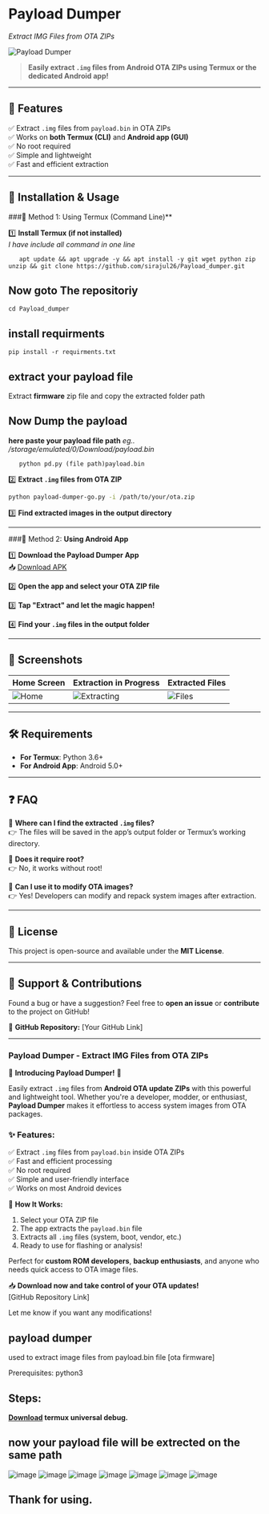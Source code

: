 # **Payload Dumper**
*Extract IMG Files from OTA ZIPs* 

![Payload Dumper](/reference_pics/Banner.png)  

> **Easily extract `.img` files from Android OTA ZIPs using Termux or the dedicated Android app!**  

---

## 🚀 **Features**  
✅ Extract `.img` files from `payload.bin` in OTA ZIPs  
✅ Works on **both Termux (CLI)** and **Android app (GUI)**  
✅ No root required  
✅ Simple and lightweight  
✅ Fast and efficient extraction  

---

## 📌 **Installation & Usage**  

###🔹 Method 1: 
Using Termux (Command Line)**  

1️⃣ **Install Termux (if not installed)**  
*I have include all command in one line*

       apt update && apt upgrade -y && apt install -y git wget python zip unzip && git clone https://github.com/sirajul26/Payload_dumper.git
## Now goto The repositoriy
    cd Payload_dumper
## install requirments
    pip install -r requirments.txt

## extract your payload file
Extract **firmware** zip file and copy the extracted folder path

## Now Dump the payload 
**here paste your payload file path**
*eg.. /storage/emulated/0/Download/payload.bin*

       python pd.py (file path)payload.bin
       
2️⃣ **Extract `.img` files from OTA ZIP**  
   ```bash
   python payload-dumper-go.py -i /path/to/your/ota.zip
   ```

3️⃣ **Find extracted images in the output directory**  

---

###🔹 Method 2: 
**Using Android App**  

1️⃣ **Download the Payload Dumper App**  
   📥 [Download APK](https://github.com/tech-master26/Payload_dumper/releases/)  

2️⃣ **Open the app and select your OTA ZIP file**  

3️⃣ **Tap "Extract" and let the magic happen!**  

4️⃣ **Find your `.img` files in the output folder**  

---

## 📸 **Screenshots**  
| Home Screen | Extraction in Progress | Extracted Files |
|-------------|----------------------|----------------|
| ![Home](/reference_pics/Home.jpg) | ![Extracting](/reference_pics/Extracting.jpg) | ![Files](/reference_pics/files.jpg) |

---

## 🛠 **Requirements**  
- **For Termux**: Python 3.6+  
- **For Android App**: Android 5.0+  

---

## ❓ **FAQ**  

🔹 **Where can I find the extracted `.img` files?**  
👉 The files will be saved in the app’s output folder or Termux’s working directory.  

🔹 **Does it require root?**  
👉 No, it works without root!  

🔹 **Can I use it to modify OTA images?**  
👉 Yes! Developers can modify and repack system images after extraction.  

---

## 📜 **License**  
This project is open-source and available under the **MIT License**.  

---

## 💬 **Support & Contributions**  
Found a bug or have a suggestion? Feel free to **open an issue** or **contribute** to the project on GitHub!  

📌 **GitHub Repository:** [Your GitHub Link]  

---




### **Payload Dumper - Extract IMG Files from OTA ZIPs**  

🚀 **Introducing Payload Dumper!** 🚀  

Easily extract `.img` files from **Android OTA update ZIPs** with this powerful and lightweight tool. Whether you're a developer, modder, or enthusiast, **Payload Dumper** makes it effortless to access system images from OTA packages.  

### ✨ **Features:**  
✅ Extract `.img` files from `payload.bin` inside OTA ZIPs  
✅ Fast and efficient processing  
✅ No root required  
✅ Simple and user-friendly interface  
✅ Works on most Android devices  

🔧 **How It Works:**  
1. Select your OTA ZIP file  
2. The app extracts the `payload.bin` file  
3. Extracts all `.img` files (system, boot, vendor, etc.)  
4. Ready to use for flashing or analysis!  

Perfect for **custom ROM developers**, **backup enthusiasts**, and anyone who needs quick access to OTA image files.  

📥 **Download now and take control of your OTA updates!**  
[GitHub Repository Link]  

Let me know if you want any modifications!


## payload dumper
used to extract image files from payload.bin file [ota firmware]

Prerequisites: python3

## Steps:
**[Download](https://github.com/termux/termux-app.git) termux universal debug.**

## now your payload file will be extrected on the same path 
![image](/reference_pics/1.1.png)
![image](/reference_pics/1.2.png)
![image](/reference_pics/2.1.png)
![image](/reference_pics/2.2.png)
![image](/reference_pics/3.1.png)
![image](/reference_pics/3.2.png)
![image](/reference_pics/3.3.png)
## Thank for using.
